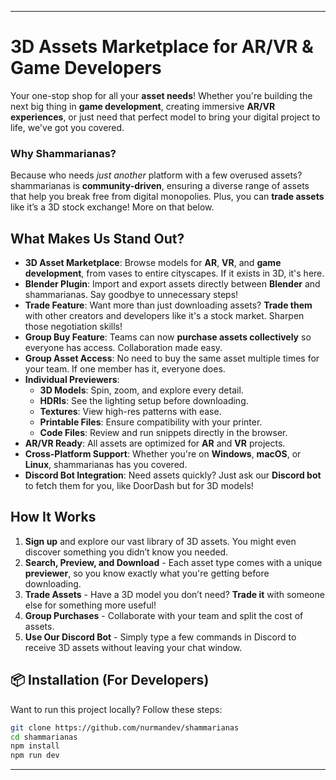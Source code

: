 
---

# 3D Assets Marketplace for AR/VR & Game Developers

Your one-stop shop for all your **asset needs**! Whether you're building the next big thing in **game development**, creating immersive **AR/VR experiences**, or just need that perfect model to bring your digital project to life, we've got you covered.

### Why Shammarianas?

Because who needs *just another* platform with a few overused assets? shammarianas is **community-driven**, ensuring a diverse range of assets that help you break free from digital monopolies. Plus, you can **trade assets** like it’s a 3D stock exchange! More on that below.

## What Makes Us Stand Out?

- **3D Asset Marketplace**: Browse models for **AR**, **VR**, and **game development**, from vases to entire cityscapes. If it exists in 3D, it's here.
- **Blender Plugin**: Import and export assets directly between **Blender** and shammarianas. Say goodbye to unnecessary steps!
- **Trade Feature**: Want more than just downloading assets? **Trade them** with other creators and developers like it's a stock market. Sharpen those negotiation skills!
- **Group Buy Feature**: Teams can now **purchase assets collectively** so everyone has access. Collaboration made easy.
- **Group Asset Access**: No need to buy the same asset multiple times for your team. If one member has it, everyone does.
- **Individual Previewers**:
  - **3D Models**: Spin, zoom, and explore every detail.
  - **HDRIs**: See the lighting setup before downloading.
  - **Textures**: View high-res patterns with ease.
  - **Printable Files**: Ensure compatibility with your printer.
  - **Code Files**: Review and run snippets directly in the browser.
- **AR/VR Ready**: All assets are optimized for **AR** and **VR** projects.
- **Cross-Platform Support**: Whether you're on **Windows**, **macOS**, or **Linux**, shammarianas has you covered.
- **Discord Bot Integration**: Need assets quickly? Just ask our **Discord bot** to fetch them for you, like DoorDash but for 3D models!

## How It Works

1. **Sign up** and explore our vast library of 3D assets. You might even discover something you didn’t know you needed.
2. **Search, Preview, and Download** - Each asset type comes with a unique **previewer**, so you know exactly what you're getting before downloading.
3. **Trade Assets** - Have a 3D model you don’t need? **Trade it** with someone else for something more useful!
4. **Group Purchases** - Collaborate with your team and split the cost of assets.
5. **Use Our Discord Bot** - Simply type a few commands in Discord to receive 3D assets without leaving your chat window.

## 📦 Installation (For Developers)

Want to run this project locally? Follow these steps:

```bash
git clone https://github.com/nurmandev/shammarianas
cd shammarianas
npm install
npm run dev
```

---

